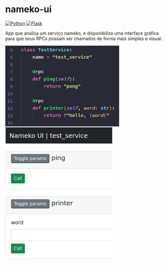 # nameko-ui

[![Python](https://img.shields.io/badge/python-%2314354C.svg?style=flat&logo=python&logoColor=white)](https://www.python.org/)
[![Flask](https://img.shields.io/badge/flask-%23000.svg?style=flat&logo=flask&logoColor=white)](https://flask.palletsprojects.com/en/2.0.x/)

App que analisa um serviço nameko, e disponibiliza uma interface gráfica para que seus RPCs possam ser chamados de forma mais simples e visual.

![service code](images/screen.png)
![visual rpcs](images/screen3.png)
